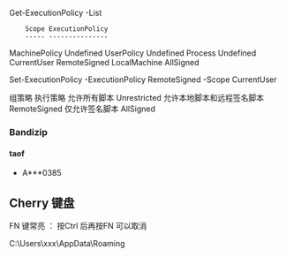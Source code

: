 
Get-ExecutionPolicy -List

        Scope ExecutionPolicy
        ----- ---------------
MachinePolicy       Undefined
   UserPolicy       Undefined
      Process       Undefined
  CurrentUser    RemoteSigned
 LocalMachine       AllSigned

Set-ExecutionPolicy -ExecutionPolicy RemoteSigned -Scope CurrentUser

组策略	                        执行策略
允许所有脚本	                Unrestricted
允许本地脚本和远程签名脚本	RemoteSigned
仅允许签名脚本	                AllSigned

### Bandizip
#### taof  
- A***0385

## Cherry 键盘

FN 键常亮 ：  按Ctrl 后再按FN 可以取消


C:\Users\xxx\AppData\Roaming

